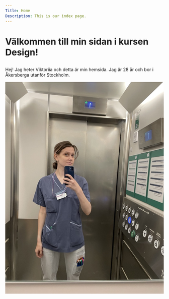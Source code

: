 ```yaml
---
Title: Home
Description: This is our index page.
---
```


Välkommen till min sidan i kursen Design!
==========================


## 

Hej! Jag heter Viktoriia och detta är min hemsida. Jag är 28 år och bor i Åkersberga utanför Stockholm. 

![Bild på mig](assets/img/me.jpeg)